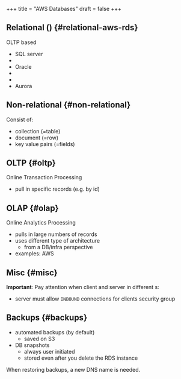 +++
title = "AWS Databases"
draft = false
+++

## Relational () {#relational-aws-rds}

OLTP based

-   SQL server
-
-   Oracle
-
-
-   Aurora


## Non-relational {#non-relational}

Consist of:

-   collection (=table)
-   document (=row)
-   key value pairs (=fields)


## OLTP {#oltp}

Online Transaction Processing

-   pull in specific records (e.g. by id)


## OLAP {#olap}

Online Analytics Processing

-   pulls in large numbers of records
-   uses different type of architecture
    -   from a DB/infra perspective
-   examples: AWS


## Misc {#misc}

**Important**: Pay attention when client and server in different s:

-   server must allow `INBOUND` connections for clients security group


## Backups {#backups}

-   automated backups (by default)
    -   saved on S3
-   DB snapshots
    -   always user initiated
    -   stored even after you delete the RDS instance

When restoring backups, a new DNS name is needed.